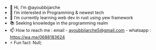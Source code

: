 - 👋 Hi, I’m @ayoubbijarche
- 👀 I’m interested in Programming & newest tech
- 🌱 I’m currently learning web dev in rust using yew framework
- 📚 Seeking knowledge in the programming realm
- 📫 How to reach me : email - ayoubbijarche5@gmail.com - whatsapp : https://wa.me/0688183624 
- ⚡ Fun fact: Null;


